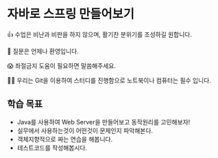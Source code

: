 # 자바로 스프링 만들어보기

👍 수업은 비난과 비판을 하지 않으며, 활기찬 분위기를 조성하길 원합니다.  

🙋 질문은 언제나 환영입니다.  

😱 좌절금지 도움이 필요하면 말씀해주세요.  

👨‍💻 우리는 Git을 이용하여 스터디를 진행함으로 노트북이나 컴퓨터는 필수 입니다.


## 학습 목표

- Java를 사용하여 Web Server을 만들어보고 동작원리를 고민해보자!  
- 실무에서 사용하는것이 어떤것이 문제인지 파악해본다.
- 객체지향적으로 짜는 연습을 해봅니다.
- 테스트코드를 작성해봅시다.